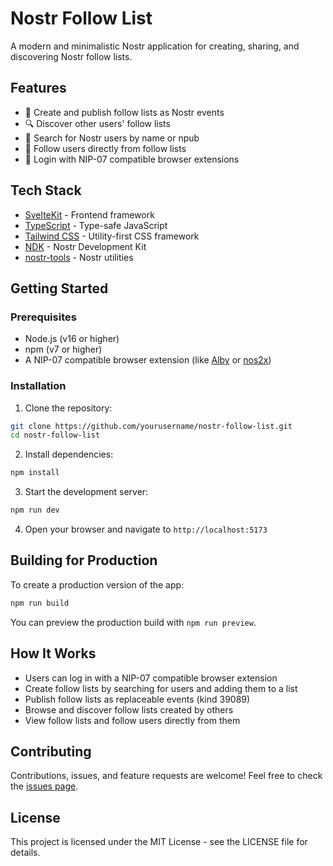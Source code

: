 # Nostr Follow List

A modern and minimalistic Nostr application for creating, sharing, and discovering Nostr follow lists.

## Features

- 🚀 Create and publish follow lists as Nostr events
- 🔍 Discover other users' follow lists
- 🔎 Search for Nostr users by name or npub
- 🔄 Follow users directly from follow lists
- 🔐 Login with NIP-07 compatible browser extensions

## Tech Stack

- [SvelteKit](https://kit.svelte.dev/) - Frontend framework
- [TypeScript](https://www.typescriptlang.org/) - Type-safe JavaScript
- [Tailwind CSS](https://tailwindcss.com/) - Utility-first CSS framework
- [NDK](https://github.com/nostr-dev-kit/ndk) - Nostr Development Kit
- [nostr-tools](https://github.com/nbd-wtf/nostr-tools) - Nostr utilities

## Getting Started

### Prerequisites

- Node.js (v16 or higher)
- npm (v7 or higher)
- A NIP-07 compatible browser extension (like [Alby](https://getalby.com/) or [nos2x](https://github.com/fiatjaf/nos2x))

### Installation

1. Clone the repository:

```bash
git clone https://github.com/yourusername/nostr-follow-list.git
cd nostr-follow-list
```

2. Install dependencies:

```bash
npm install
```

3. Start the development server:

```bash
npm run dev
```

4. Open your browser and navigate to `http://localhost:5173`

## Building for Production

To create a production version of the app:

```bash
npm run build
```

You can preview the production build with `npm run preview`.

## How It Works

- Users can log in with a NIP-07 compatible browser extension
- Create follow lists by searching for users and adding them to a list
- Publish follow lists as replaceable events (kind 39089)
- Browse and discover follow lists created by others
- View follow lists and follow users directly from them

## Contributing

Contributions, issues, and feature requests are welcome! Feel free to check the [issues page](https://github.com/yourusername/nostr-follow-list/issues).

## License

This project is licensed under the MIT License - see the LICENSE file for details.
